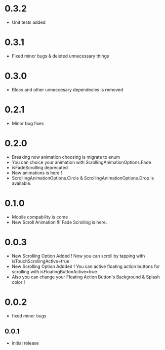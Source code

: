 # 0.3.2
* Unit tests added

# 0.3.1
* Fixed minor bugs & deleted unnecessary things

# 0.3.0

* Blocs and other unneccesary dependecies is removed

# 0.2.1

* Minor bug fixes

# 0.2.0

* Breaking now animation choosing is migrate to enum
* You can choice your animation with ScrollingAnimationOptions.Fade
* isFadeScrolling deprecated
* New animations is here ! 
* ScrollingAnimationOptions.Circle & ScrollingAnimationOptions.Drop is available.

# 0.1.0

* Mobile compability is come
* New Scroll Animation !!! Fade Scrolling is here.

# 0.0.3

* New Scrolling Option Added ! Now you can scroll by tapping with isTouchScrollingActive=true
* New Scrolling Option Addded ! You can active floating action buttons for scrolling with isFloatingButtonActive=true
* Also you can change your Floating Action Button's Background & Splash color !


# 0.0.2

* fixed minor bugs


## 0.0.1

* initial release










